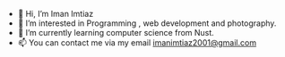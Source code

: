- 👋 Hi, I’m Iman Imtiaz
- 👀 I’m interested in Programming , web development and photography.
- 🌱 I’m currently learning computer science from Nust.
- 📫 You can contact me via my email imanimtiaz2001@gmail.com
